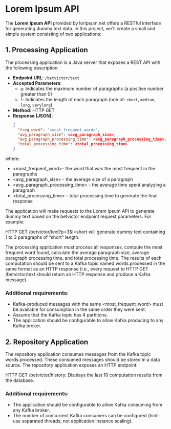 # Lorem Ipsum API

The **Lorem Ipsum API** provided by loripsum.net offers a RESTful interface for generating dummy text data. In this project, we'll create a small and simple system consisting of two applications:

## 1. Processing Application

The processing application is a Java server that exposes a REST API with the following description:

- **Endpoint URL**: `/betvictor/text`
- **Accepted Parameters**:
    - `p`: Indicates the maximum number of paragraphs (a positive number greater than 0)
    - `l`: Indicates the length of each paragraph (one of: `short`, `medium`, `long`, `verylong`)
- **Method**: HTTP GET
- **Response (JSON)**:
  ```json
  {
    "freq_word": "<most_frequent_word>",
    "avg_paragraph_size": <avg_paragraph_size>,
    "avg_paragraph_processing_time": <avg_paragraph_processing_time>,
    "total_processing_time": <total_processing_time>
  }

where:
- <most_frequent_word>- the word that was the most frequent in the paragraphs
- <avg_paragraph_size> - the average size of a paragraph
- <avg_paragraph_processing_time> - the average time spent analyzing a paragraph
- <total_processing_time> - total processing time to generate the final response

The application will make requests to the Lorem Ipsum API to generate dummy text based on the betvictor endpoint request parameters. For example:

HTTP GET /betvictor/text?p=3&l=short will generate dummy text containing 1 to 3 paragraphs of “short” length.

The processing application must process all responses, compute the most frequent word found, calculate the average paragraph size, average paragraph processing time, and total processing time. The results of each computation should be sent to a Kafka topic named words.processed in the same format as an HTTP response (i.e., every request to HTTP GET /betvictor/text should return an HTTP response and produce a Kafka message).

### Additional requirements:

- Kafka-produced messages with the same <most_frequent_word> must be available for consumption in the same order they were sent.
- Assume that the Kafka topic has 4 partitions.
- The application should be configurable to allow Kafka producing to any Kafka broker.

## 2. Repository Application
   The repository application consumes messages from the Kafka topic words.processed. These consumed messages should be stored in a data source. The repository application exposes an HTTP endpoint:

HTTP GET /betvictor/history: Displays the last 10 computation results from the database.

### Additional requirements:

- The application should be configurable to allow Kafka consuming from any Kafka broker.
- The number of concurrent Kafka consumers can be configured (hint: use separated threads, not application instance scaling).
